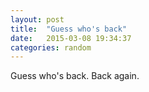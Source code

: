 ```yaml
---
layout: post
title:  "Guess who's back"
date:   2015-03-08 19:34:37
categories: random
---
```

Guess who's back. Back again.

<img src="http://s2.quickmeme.com/img/89/89ee9610a1400315bd0452450bfb71fa510000baaf8bf8094ff75b1d68f6118b.jpg" alt="">
